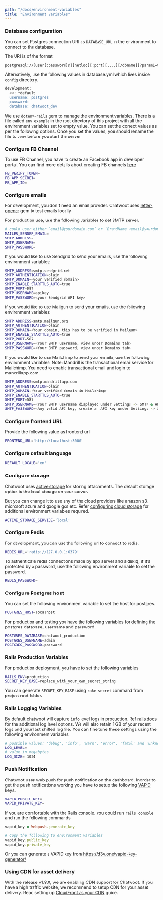 ```yaml
---
path: "/docs/environment-variables"
title: "Environment Variables"
---
```



### Database configuration

You can set Postgres connection URI as `DATABASE_URL` in the environment to connect to the database.

The URI is of the format

```bash
postgresql://[user[:password]@][netloc][:port][,...][/dbname][?param1=value1&...]
```

Alternatively, use the following values in database.yml which lives inside `config` directory.

```bash
development:
  <<: *default
  username: postgres
  password:
  database: chatwoot_dev
```

We use `dotenv-rails` gem to manage the environment variables. There is a file called `env.example` in the root directory of this project with all the environment variables set to empty value. You can set the correct values as per the following options. Once you set the values, you should rename the file to `.env` before you start the server.

### Configure FB Channel

To use FB Channel, you have to create an Facebook app in developer portal. You can find more details about creating FB channels [here](https://developers.facebook.com/docs/apps/#register)

```bash
FB_VERIFY_TOKEN=
FB_APP_SECRET=
FB_APP_ID=
```

### Configure emails

For development, you don't need an email provider. Chatwoot uses [letter-opener](https://github.com/ryanb/letter_opener) gem to test emails locally

For production use, use the following variables to set SMTP server.

```bash
# could user either `email@yourdomain.com` or `BrandName <email@yourdomain.com>`
MAILER_SENDER_EMAIL=
SMTP_ADDRESS=
SMTP_USERNAME=
SMTP_PASSWORD=
```

If you would like to use Sendgrid to send your emails, use the following environment variables:
```bash
SMTP_ADDRESS=smtp.sendgrid.net
SMTP_AUTHENTICATION=plain
SMTP_DOMAIN=<your verified domain>
SMTP_ENABLE_STARTTLS_AUTO=true
SMTP_PORT=587
SMTP_USERNAME=apikey
SMTP_PASSWORD=<your Sendgrid API key>
```

If you would like to use Mailgun to send your emails, use the following environment variables:
```bash
SMTP_ADDRESS=smtp.mailgun.org
SMTP_AUTHENTICATION=plain
SMTP_DOMAIN=<Your domain, this has to be verified in Mailgun>
SMTP_ENABLE_STARTTLS_AUTO=true
SMTP_PORT=587
SMTP_USERNAME=<Your SMTP username, view under Domains tab>
SMTP_PASSWORD=<Your SMTP password, view under Domains tab>
```


If you would like to use Mailchimp to send your emails, use the following environment variables:
Note: Mandrill is the transactional email service for Mailchimp. You need to enable transactional email and login to mandrillapp.com.

```bash
SMTP_ADDRESS=smtp.mandrillapp.com
SMTP_AUTHENTICATION=plain
SMTP_DOMAIN=<Your verified domain in Mailchimp>
SMTP_ENABLE_STARTTLS_AUTO=true
SMTP_PORT=587
SMTP_USERNAME=<Your SMTP username displayed under Settings -> SMTP & API info>
SMTP_PASSWORD=<Any valid API key, create an API key under Settings -> SMTP & API Info>
```

### Configure frontend URL

Provide the following value as frontend url

```bash
FRONTEND_URL='http://localhost:3000'
```

### Configure default language

```bash
DEFAULT_LOCALE='en'
```

### Configure storage

Chatwoot uses [active storage](https://edgeguides.rubyonrails.org/active_storage_overview.html) for storing attachments. The default storage option is the local storage on your server.

But you can change it to use any of the cloud providers like amazon s3, microsoft azure and google gcs etc. Refer [configuring cloud storage](/docs/self-hosted/deployment/storage/supported-providers) for additional environment variables required.

```bash
ACTIVE_STORAGE_SERVICE='local'
```

### Configure Redis

For development, you can use the following url to connect to redis.

```bash
REDIS_URL='redis://127.0.0.1:6379'
```

To authenticate redis connections made by app server and sidekiq, if it's protected by a password, use the following
environment variable to set the password.

```bash
REDIS_PASSWORD=
```

### Configure Postgres host

You can set the following environment variable to set the host for postgres.

```bash
POSTGRES_HOST=localhost
```

For production and testing you have the following variables for defining the postgres database,
username and password.

```bash
POSTGRES_DATABASE=chatwoot_production
POSTGRES_USERNAME=admin
POSTGRES_PASSWORD=password
```

### Rails Production Variables

For production deployment, you have to set the following variables

```bash
RAILS_ENV=production
SECRET_KEY_BASE=replace_with_your_own_secret_string
```

You can generate `SECRET_KEY_BASE` using `rake secret` command from project root folder.

### Rails Logging Variables

By default chatwoot will capture `info` level logs in production. Ref [rails docs](https://guides.rubyonrails.org/debugging_rails_applications.html#log-levels) for the additional log level options.
We will also retain 1 GB of your recent logs and your last shifted log file.
You can fine tune these settings using the following environment variables

```bash
# possible values: 'debug', 'info', 'warn', 'error', 'fatal' and 'unknown'
LOG_LEVEL=
# value in megabytes
LOG_SIZE= 1024
```

### Push Notification

Chatwoot uses web push for push notification on the dashboard. Inorder to get the push notifications working you have to setup the following [VAPID](https://tools.ietf.org/html/draft-thomson-webpush-vapid-02) keys.

```bash
VAPID_PUBLIC_KEY=
VAPID_PRIVATE_KEY=
```

If you are comfortable with the Rails console, you could run `rails console` and run the following commands

```rb
vapid_key = Webpush.generate_key

# Copy the following to environment variables
vapid_key.public_key
vapid_key.private_key
```

Or you can generate a VAPID key from https://d3v.one/vapid-key-generator/

### Using CDN for asset delivery

With the release v1.8.0, we are enabling CDN support for Chatwoot. If you have a high traffic website, we recommend to setup CDN for your asset delivery. Read setting up [CloudFront as your CDN](/docs/self-hosted/deployment/performance/cloudfront-cdn) guide.
